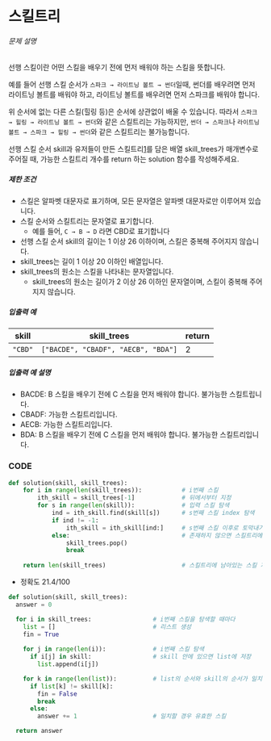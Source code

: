 # 스킬트리

###### 문제 설명

선행 스킬이란 어떤 스킬을 배우기 전에 먼저 배워야 하는 스킬을 뜻합니다.

예를 들어 선행 스킬 순서가 `스파크 → 라이트닝 볼트 → 썬더`일때, 썬더를 배우려면 먼저 라이트닝 볼트를 배워야 하고, 라이트닝 볼트를 배우려면 먼저 스파크를 배워야 합니다.

위 순서에 없는 다른 스킬(힐링 등)은 순서에 상관없이 배울 수 있습니다. 따라서 `스파크 → 힐링 → 라이트닝 볼트 → 썬더`와 같은 스킬트리는 가능하지만, `썬더 → 스파크`나 `라이트닝 볼트 → 스파크 → 힐링 → 썬더`와 같은 스킬트리는 불가능합니다.

선행 스킬 순서 skill과 유저들이 만든 스킬트리[1](https://programmers.co.kr/learn/courses/30/lessons/49993#fn1)를 담은 배열 skill_trees가 매개변수로 주어질 때, 가능한 스킬트리 개수를 return 하는 solution 함수를 작성해주세요.

##### 제한 조건

- 스킬은 알파벳 대문자로 표기하며, 모든 문자열은 알파벳 대문자로만 이루어져 있습니다.
- 스킬 순서와 스킬트리는 문자열로 표기합니다.
  - 예를 들어, `C → B → D` 라면 CBD로 표기합니다
- 선행 스킬 순서 skill의 길이는 1 이상 26 이하이며, 스킬은 중복해 주어지지 않습니다.
- skill_trees는 길이 1 이상 20 이하인 배열입니다.
- skill_trees의 원소는 스킬을 나타내는 문자열입니다.
  - skill_trees의 원소는 길이가 2 이상 26 이하인 문자열이며, 스킬이 중복해 주어지지 않습니다.

##### 입출력 예

| skill   | skill_trees                         | return |
| ------- | ----------------------------------- | ------ |
| `"CBD"` | `["BACDE", "CBADF", "AECB", "BDA"]` | 2      |

##### 입출력 예 설명

- BACDE: B 스킬을 배우기 전에 C 스킬을 먼저 배워야 합니다. 불가능한 스킬트립니다.
- CBADF: 가능한 스킬트리입니다.
- AECB: 가능한 스킬트리입니다.
- BDA: B 스킬을 배우기 전에 C 스킬을 먼저 배워야 합니다. 불가능한 스킬트리입니다.





### CODE



```python
def solution(skill, skill_trees):
    for i in range(len(skill_trees)):			# i번째 스킬
        ith_skill = skill_trees[-1]				# 뒤에서부터 지정
        for s in range(len(skill)):				# 입력 스킬 탐색
            ind = ith_skill.find(skill[s])		# s번째 스킬 index 탐색
            if ind != -1:						
                ith_skill = ith_skill[ind:]		# s번째 스킬 이후로 토막내기
            else: 								# 존재하지 않으면 스킬트리에서 삭제
                skill_trees.pop()
                break
    
    return len(skill_trees)						# 스킬트리에 남아있는 스킬 개수 반환
```

- 정확도 21.4/100

```python
def solution(skill, skill_trees):
  answer = 0

  for i in skill_trees:					# i번째 스킬을 탐색할 때마다
    list = []							# 리스트 생성
    fin = True
    
    for j in range(len(i)):				# i번째 스킬 탐색
      if i[j] in skill:					# skill 안에 있으면 list에 저장
      	list.append(i[j])

    for k in range(len(list)):			# list의 순서와 skill의 순서가 일치하는지
      if list[k] != skill[k]:
        fin = False
        break
      else:
        answer += 1						# 일치할 경우 유효한 스킬

  return answer
```

